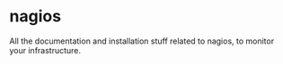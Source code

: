 # nagios
All the documentation and installation stuff related to nagios, to monitor your infrastructure.
